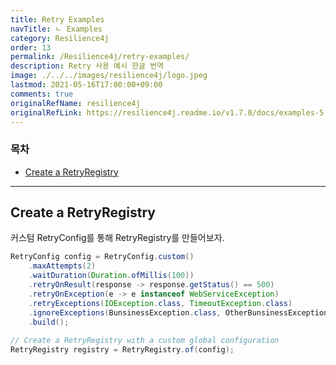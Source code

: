 ```yaml
---
title: Retry Examples
navTitle: ㄴ Examples
category: Resilience4j
order: 13
permalink: /Resilience4j/retry-examples/
description: Retry 사용 예시 한글 번역
image: ./../../images/resilience4j/logo.jpeg
lastmod: 2021-05-16T17:00:00+09:00
comments: true
originalRefName: resilience4j
originalRefLink: https://resilience4j.readme.io/v1.7.0/docs/examples-5
---
```


### 목차

- [Create a RetryRegistry](#create-a-retryregistry)

---

## Create a RetryRegistry

커스텀 RetryConfig를 통해 RetryRegistry를 만들어보자.

```java
RetryConfig config = RetryConfig.custom()
    .maxAttempts(2)
    .waitDuration(Duration.ofMillis(100))
    .retryOnResult(response -> response.getStatus() == 500)
    .retryOnException(e -> e instanceof WebServiceException)
    .retryExceptions(IOException.class, TimeoutException.class)
    .ignoreExceptions(BunsinessException.class, OtherBunsinessException.class)
    .build();
    
// Create a RetryRegistry with a custom global configuration
RetryRegistry registry = RetryRegistry.of(config);
```